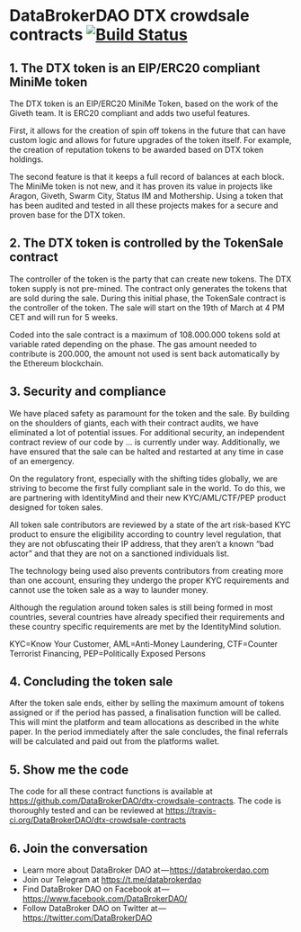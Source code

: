 # DataBrokerDAO DTX crowdsale contracts [![Build Status](https://travis-ci.org/DataBrokerDAO/dtx-crowdsale-contracts.svg?branch=master)](https://travis-ci.org/DataBrokerDAO/dtx-crowdsale-contracts)

## 1. The DTX token is an EIP/ERC20 compliant MiniMe token

The DTX token is an EIP/ERC20 MiniMe Token, based on the work of the Giveth team. It is ERC20 compliant and adds two useful features.

First, it allows for the creation of spin off tokens in the future that can have custom logic and allows for future upgrades of the token itself. For example, the creation of reputation tokens to be awarded based on DTX token holdings.

The second feature is that it keeps a full record of balances at each block. The MiniMe token is not new, and it has proven its value in projects like Aragon, Giveth, Swarm City, Status IM and Mothership. Using a token that has been audited and tested in all these projects makes for a secure and proven base for the DTX token.

## 2. The DTX token is controlled by the TokenSale contract

The controller of the token is the party that can create new tokens. The DTX token supply is not pre-mined. The contract only generates the tokens that are sold during the sale. During this initial phase, the TokenSale contract is the controller of the token. The sale will start on the 19th of March at 4 PM CET and will run for 5 weeks.

Coded into the sale contract is a maximum of 108.000.000 tokens sold at variable rated depending on the phase. The gas amount needed to contribute is 200.000, the amount not used is sent back automatically by the Ethereum blockchain.

## 3. Security and compliance

We have placed safety as paramount for the token and the sale. By building on the shoulders of giants, each with their contract audits, we have eliminated a lot of potential issues. For additional security, an independent contract review of our code by ... is currently under way. Additionally, we have ensured that the sale can be halted and restarted at any time in case of an emergency.

On the regulatory front, especially with the shifting tides globally, we are striving to become the first fully compliant sale in the world. To do this, we are partnering with IdentityMind and their new KYC/AML/CTF/PEP product designed for token sales.

All token sale contributors are reviewed by a state of the art risk-based KYC product to ensure the eligibility according to country level regulation, that they are not obfuscating their IP address, that they aren’t a known “bad actor” and that they are not on a sanctioned individuals list.

The technology being used also prevents contributors from creating more than one account, ensuring they undergo the proper KYC requirements and cannot use the token sale as a way to launder money.

Although the regulation around token sales is still being formed in most countries, several countries have already specified their requirements and these country specific requirements are met by the IdentityMind solution.

KYC=Know Your Customer, AML=Anti-Money Laundering, CTF=Counter Terrorist Financing, PEP=Politically Exposed Persons

## 4. Concluding the token sale

After the token sale ends, either by selling the maximum amount of tokens assigned or if the period has passed, a finalisation function will be called. This will mint the platform and team allocations as described in the white paper. In the period immediately after the sale concludes, the final referrals will be calculated and paid out from the platforms wallet.

## 5. Show me the code

The code for all these contract functions is available at https://github.com/DataBrokerDAO/dtx-crowdsale-contracts. The code is thoroughly tested and can be reviewed at https://travis-ci.org/DataBrokerDAO/dtx-crowdsale-contracts

## 6. Join the conversation

* Learn more about DataBroker DAO at — https://databrokerdao.com
* Join our Telegram at https://t.me/databrokerdao
* Find DataBroker DAO on Facebook at — https://www.facebook.com/DataBrokerDAO/
* Follow DataBroker DAO on Twitter at — https://twitter.com/DataBrokerDAO
